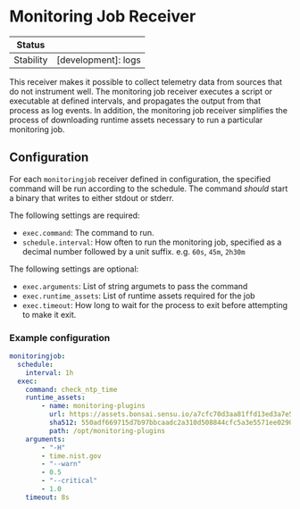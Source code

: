 # Monitoring Job Receiver

| Status        |                                                                                                                                                                                                                                                                                                                                                                                                                                                                                                                                                                                                                                                                                                         |
| ------------- | -----------                                                                                                                                                                                                                                                                                                                                                                                                                                                                                                                                                                                                                                                                                             |
| Stability     | [development]: logs                                                                                                                                                                                                                                                                                                                                                                                                                                                                                                                                                                                                                                                                                     |

This receiver makes it possible to collect telemetry data from sources that
do not instrument well. The monitoring job receiver executes a script or
executable at defined intervals, and propagates the output from that process
as log events. In addition, the monitoring job receiver simplifies the process
of downloading runtime assets necessary to run a particular monitoring job.

## Configuration

For each `monitoringjob` receiver defined in configuration, the specified
command will be run according to the schedule. The command _should_ start
a binary that writes to either stdout or stderr.

The following settings are required:

- `exec.command`: The command to run.
- `schedule.interval`: How often to run the monitoring job, specified as a decimal number followed by a unit suffix. e.g. `60s`, `45m`, `2h30m`

The following settings are optional:

- `exec.arguments`: List of string argumets to pass the command
- `exec.runtime_assets`: List of runtime assets required for the job
- `exec.timeout`:  How long to wait for the process to exit before attempting to make it exit.

### Example configuration

```yaml
monitoringjob:
  schedule:
    interval: 1h
  exec:
    command: check_ntp_time
    runtime_assets:
        - name: monitoring-plugins
          url: https://assets.bonsai.sensu.io/a7cfc70d3aa81ffd13ed3a7e55f2438c3c7e8f8e/monitoring-plugins-ubuntu2004_2.7.0_linux_amd64.tar.gz
          sha512: 550adf669715d7b97bbcaadc2a310d508844cfc5a3e5571ee0290436f99143fe7af0927c7f1667e2f43a598c2969fb734d1297adf5b258e571a42c884f90271c
          path: /opt/monitoring-plugins
    arguments:
        - "-H"
        - time.nist.gov
        - "--warn"
        - 0.5
        - "--critical"
        - 1.0
    timeout: 8s
```
